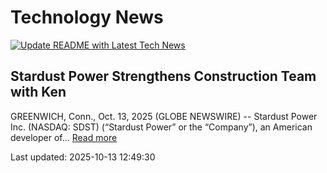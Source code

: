 # Technology News

[![Update README with Latest Tech News](https://github.com/tcdtist/daily-tech-digest/actions/workflows/main.yml/badge.svg)](https://github.com/tcdtist/daily-tech-digest/actions/workflows/main.yml)

## Stardust Power Strengthens Construction Team with Ken
GREENWICH, Conn., Oct. 13, 2025 (GLOBE NEWSWIRE) -- Stardust Power Inc. (NASDAQ: SDST) (“Stardust Power” or the “Company”), an American developer of...
[Read more](https://www.globenewswire.com/news-release/2025/10/13/3165446/0/en/Stardust-Power-Strengthens-Construction-Team-with-Ken-Pitts.html)



Last updated: 2025-10-13 12:49:30